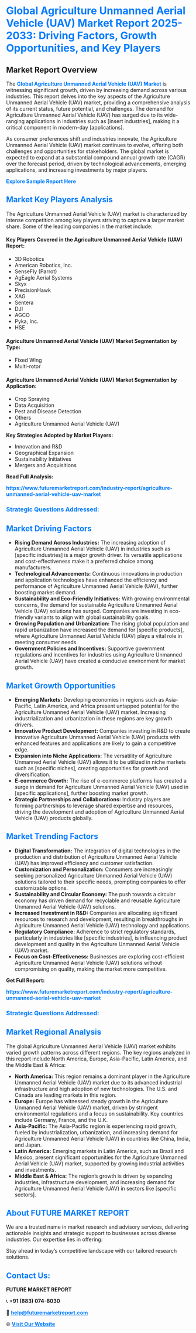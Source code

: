 <h1 style="color: #007BFF;">Global Agriculture Unmanned Aerial Vehicle (UAV) Market Report 2025-2033: Driving Factors, Growth Opportunities, and Key Players</h1>

<section id="overview">
<h2>Market Report Overview</h2>
<p>The <a href="https://www.futuremarketreport.com/industry-report/agriculture-unmanned-aerial-vehicle-uav-market" style="color: #007BFF; text-decoration: none;"><strong>Global Agriculture Unmanned Aerial Vehicle (UAV) Market</strong></a> is witnessing significant growth, driven by increasing demand across various industries. This report delves into the key aspects of the Agriculture Unmanned Aerial Vehicle (UAV) market, providing a comprehensive analysis of its current status, future potential, and challenges. The demand for Agriculture Unmanned Aerial Vehicle (UAV) has surged due to its wide-ranging applications in industries such as [insert industries], making it a critical component in modern-day [applications].</p>
<p>As consumer preferences shift and industries innovate, the Agriculture Unmanned Aerial Vehicle (UAV) market continues to evolve, offering both challenges and opportunities for stakeholders. The global market is expected to expand at a substantial compound annual growth rate (CAGR) over the forecast period, driven by technological advancements, emerging applications, and increasing investments by major players.</p>
</section>

<section id="overview">
<p><a href="https://www.futuremarketreport.com/request-sample/reportId=124603" style="color: #007BFF; text-decoration: none;"><strong>Explore Sample Report Here</strong></a></p>
</section>

<section id="key-players">
<h2 style="color: #007BFF;">Market Key Players Analysis</h2>
<p>The Agriculture Unmanned Aerial Vehicle (UAV) market is characterized by intense competition among key players striving to capture a larger market share. Some of the leading companies in the market include:</p>
<h4>Key Players Covered in the Agriculture Unmanned Aerial Vehicle (UAV) Report:</h4>
<ul><li>3D Robotics</li><li>American Robotics, Inc.</li><li>SenseFly (Parrot)</li><li>AgEagle Aerial Systems</li><li>Skyx</li><li>PrecisionHawk</li><li>XAG</li><li>Sentera</li><li>DJI</li><li>AGCO</li><li>Pyka, Inc.</li><li>HSE</li></ul>
<h4>Agriculture Unmanned Aerial Vehicle (UAV) Market Segmentation by Type:</h4>
<ul><li>Fixed Wing</li><li>Multi-rotor</li></ul>

<h4>Agriculture Unmanned Aerial Vehicle (UAV) Market Segmentation by Application:</h4>
<ul><li>Crop Spraying</li><li>Data Acquisition</li><li>Pest and Disease Detection</li><li>Others</li><li>Agriculture Unmanned Aerial Vehicle (UAV)</li></ul>
<p><strong>Key Strategies Adopted by Market Players:</strong></p>
<ul>
<li>Innovation and R&D</li>
<li>Geographical Expansion</li>
<li>Sustainability Initiatives</li>
<li>Mergers and Acquisitions</li>
</ul>
</section>

<section>
<p><strong>Read Full Analysis: </strong></p><a href="https://www.futuremarketreport.com/industry-report/agriculture-unmanned-aerial-vehicle-uav-market" style="color: #007BFF; text-decoration: none;"><strong>https://www.futuremarketreport.com/industry-report/agriculture-unmanned-aerial-vehicle-uav-market</strong></a>
<h3 style="color: #007BFF;">Strategic Questions Addressed:</h3>
</section>

<section id="driving-factors">
<h2 style="color: #007BFF;">Market Driving Factors</h2>
<ul>
<li><strong>Rising Demand Across Industries:</strong> The increasing adoption of Agriculture Unmanned Aerial Vehicle (UAV) in industries such as [specific industries] is a major growth driver. Its versatile applications and cost-effectiveness make it a preferred choice among manufacturers.</li>
<li><strong>Technological Advancements:</strong> Continuous innovations in production and application technologies have enhanced the efficiency and performance of Agriculture Unmanned Aerial Vehicle (UAV), further boosting market demand.</li>
<li><strong>Sustainability and Eco-Friendly Initiatives:</strong> With growing environmental concerns, the demand for sustainable Agriculture Unmanned Aerial Vehicle (UAV) solutions has surged. Companies are investing in eco-friendly variants to align with global sustainability goals.</li>
<li><strong>Growing Population and Urbanization:</strong> The rising global population and rapid urbanization have increased the demand for [specific products], where Agriculture Unmanned Aerial Vehicle (UAV) plays a vital role in meeting consumer needs.</li>
<li><strong>Government Policies and Incentives:</strong> Supportive government regulations and incentives for industries using Agriculture Unmanned Aerial Vehicle (UAV) have created a conducive environment for market growth.</li>
</ul>
</section>

<section id="growth-opportunities">
<h2 style="color: #007BFF;">Market Growth Opportunities</h2>
<ul>
<li><strong>Emerging Markets:</strong> Developing economies in regions such as Asia-Pacific, Latin America, and Africa present untapped potential for the Agriculture Unmanned Aerial Vehicle (UAV) market. Increasing industrialization and urbanization in these regions are key growth drivers.</li>
<li><strong>Innovative Product Development:</strong> Companies investing in R&D to create innovative Agriculture Unmanned Aerial Vehicle (UAV) products with enhanced features and applications are likely to gain a competitive edge.</li>
<li><strong>Expansion into Niche Applications:</strong> The versatility of Agriculture Unmanned Aerial Vehicle (UAV) allows it to be utilized in niche markets such as [specific niches], creating opportunities for growth and diversification.</li>
<li><strong>E-commerce Growth:</strong> The rise of e-commerce platforms has created a surge in demand for Agriculture Unmanned Aerial Vehicle (UAV) used in [specific applications], further boosting market growth.</li>
<li><strong>Strategic Partnerships and Collaborations:</strong> Industry players are forming partnerships to leverage shared expertise and resources, driving the development and adoption of Agriculture Unmanned Aerial Vehicle (UAV) products globally.</li>
</ul>
</section>

<section id="trending-factors">
<h2 style="color: #007BFF;">Market Trending Factors</h2>
<ul>
<li><strong>Digital Transformation:</strong> The integration of digital technologies in the production and distribution of Agriculture Unmanned Aerial Vehicle (UAV) has improved efficiency and customer satisfaction.</li>
<li><strong>Customization and Personalization:</strong> Consumers are increasingly seeking personalized Agriculture Unmanned Aerial Vehicle (UAV) solutions tailored to their specific needs, prompting companies to offer customizable options.</li>
<li><strong>Sustainability and Circular Economy:</strong> The push towards a circular economy has driven demand for recyclable and reusable Agriculture Unmanned Aerial Vehicle (UAV) solutions.</li>
<li><strong>Increased Investment in R&D:</strong> Companies are allocating significant resources to research and development, resulting in breakthroughs in Agriculture Unmanned Aerial Vehicle (UAV) technology and applications.</li>
<li><strong>Regulatory Compliance:</strong> Adherence to strict regulatory standards, particularly in industries like [specific industries], is influencing product development and quality in the Agriculture Unmanned Aerial Vehicle (UAV) market.</li>
<li><strong>Focus on Cost-Effectiveness:</strong> Businesses are exploring cost-efficient Agriculture Unmanned Aerial Vehicle (UAV) solutions without compromising on quality, making the market more competitive.</li>
</ul>
</section>

<section>
<p><strong>Get Full Report: </strong></p><a href="https://www.futuremarketreport.com/industry-report/agriculture-unmanned-aerial-vehicle-uav-market" style="color: #007BFF; text-decoration: none;"><strong>https://www.futuremarketreport.com/industry-report/agriculture-unmanned-aerial-vehicle-uav-market</strong></a>
<h3 style="color: #007BFF;">Strategic Questions Addressed:</h3>
</section>


<section id="regional-analysis">
<h2 style="color: #007BFF;">Market Regional Analysis</h2>
<p>The global Agriculture Unmanned Aerial Vehicle (UAV) market exhibits varied growth patterns across different regions. The key regions analyzed in this report include North America, Europe, Asia-Pacific, Latin America, and the Middle East & Africa:</p>
<ul>
<li><strong>North America:</strong> This region remains a dominant player in the Agriculture Unmanned Aerial Vehicle (UAV) market due to its advanced industrial infrastructure and high adoption of new technologies. The U.S. and Canada are leading markets in this region.</li>
<li><strong>Europe:</strong> Europe has witnessed steady growth in the Agriculture Unmanned Aerial Vehicle (UAV) market, driven by stringent environmental regulations and a focus on sustainability. Key countries include Germany, France, and the U.K.</li>
<li><strong>Asia-Pacific:</strong> The Asia-Pacific region is experiencing rapid growth, fueled by industrialization, urbanization, and increasing demand for Agriculture Unmanned Aerial Vehicle (UAV) in countries like China, India, and Japan.</li>
<li><strong>Latin America:</strong> Emerging markets in Latin America, such as Brazil and Mexico, present significant opportunities for the Agriculture Unmanned Aerial Vehicle (UAV) market, supported by growing industrial activities and investments.</li>
<li><strong>Middle East & Africa:</strong> The region’s growth is driven by expanding industries, infrastructure development, and increasing demand for Agriculture Unmanned Aerial Vehicle (UAV) in sectors like [specific sectors].</li>
</ul>
</section>

<footer>
<h2 style="color: #007BFF;">About FUTURE MARKET REPORT</h2>
<p>We are a trusted name in market research and advisory services, delivering actionable insights and strategic support to businesses across diverse industries. Our expertise lies in offering:</p>

<p>Stay ahead in today’s competitive landscape with our tailored research solutions.</p>

<h2 style="color: #007BFF;">Contact Us:</h2>
<p><strong>FUTURE MARKET REPORT</strong></p>
<p>📞 <strong>+91 (883) 074-8030</strong></p>
<p>📧 <strong><a href="mailto:help@futuremarketreport.com" style="color: #007BFF;">help@futuremarketreport.com</a></strong></p>
<p>🌐 <strong><a href="https://www.futuremarketreport.com/" style="color: #007BFF;">Visit Our Website</a></strong></p>
</footer>